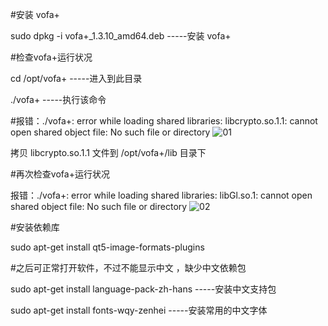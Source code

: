 #安装 vofa+ 

sudo dpkg -i vofa+_1.3.10_amd64.deb   			     -----安装 vofa+
 
#检查vofa+运行状况

cd /opt/vofa+ 					     -----进入到此目录

./vofa+						           -----执行该命令

#报错：./vofa+: error while loading shared libraries: libcrypto.so.1.1: cannot open shared object file: No such file or directory 
![01](https://github.com/viimssa/vofa/assets/164175884/d0004361-f77c-477b-a587-9e9b9267482b)

拷贝  libcrypto.so.1.1  文件到    /opt/vofa+/lib   目录下                  

#再次检查vofa+运行状况

报错：./vofa+: error while loading shared libraries: libGl.so.1: cannot open shared object file: No such file or directory
  ![02](https://github.com/viimssa/vofa/assets/164175884/8572ac0e-eb5e-4e23-94eb-b23e33bb717b)

#安装依赖库

sudo apt-get install qt5-image-formats-plugins


#之后可正常打开软件，不过不能显示中文 ，缺少中文依赖包 

sudo apt-get install language-pack-zh-hans      -----安装中文支持包

sudo apt-get install fonts-wqy-zenhei	         -----安装常用的中文字体
